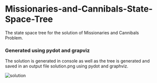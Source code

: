# Missionaries-and-Cannibals-State-Space-Tree
The state space tree for the solution of Missionaries and Cannibals Problem.

### Generated using pydot and grapviz

The solution is generated in console as well as the tree is generated and saved in an output file solution.png using pydot and graphviz.

![solution](https://user-images.githubusercontent.com/25257703/48533364-3aaa1e80-e8cc-11e8-8f34-c75f5cfc33c4.png)
